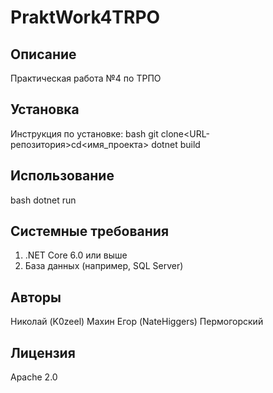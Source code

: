 # PraktWork4TRPO
## Описание
Практическая работа №4 по ТРПО
## Установка
Инструкция по установке:
bash
git clone<URL-репозитория>cd<имя_проекта>
dotnet build
## Использование
bash dotnet run
## Системные требования
1. .NET Core 6.0 или выше
2. База данных (например, SQL Server) 
## Авторы
Николай (K0zeel) Махин
Егор (NateHiggers) Пермогорский
## Лицензия
Apache 2.0
